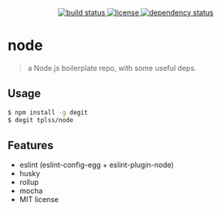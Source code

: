 <p align="center">
  <a href="https://ci.appveyor.com/api/projects/status/v562l6v4h098dvtf?svg=true">
    <img src="https://ci.appveyor.com/api/projects/status/v562l6v4h098dvtf?svg=true"
         alt="build status">
  </a>
  <a href="https://github.com/tplss/node/blob/master/LICENSE.md">
    <img src="https://img.shields.io/npm/l/rollup.svg"
         alt="license">
  </a>
  <a href="https://david-dm.org/tplss/node">
    <img src="https://david-dm.org/tplss/node/status.svg"
         alt="dependency status">
  </a>
</p>

# node

> a Node.js boilerplate repo, with some useful deps.

## Usage

```bash
$ npm install -g degit
$ degit tplss/node
```

## Features

+ eslint (eslint-config-egg + eslint-plugin-node)
+ husky
+ rollup
+ mocha
+ MIT license
